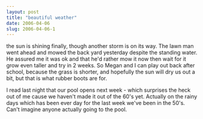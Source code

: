 ```yaml
---
layout: post
title: "beautiful weather"
date: 2006-04-06
slug: 2006-04-06-1
---
```


the sun is shining finally, though another storm is on its way.  The lawn man went ahead and mowed the back yard yesterday despite the standing water.  He assured me it was ok and that he&apos;d rather mow it now then wait for it grow even taller and try in 2 weeks.    So Megan and I can play out back after school, because the grass is shorter, and hopefully the sun will dry us out a bit, but that is what rubber boots are for.

I read last night that our pool opens next week - which surprises the heck out of me cause we haven&apos;t made it out of the 60&apos;s yet.  Actually on the rainy days which has been ever day for the last week we&apos;ve been in the 50&apos;s.  Can&apos;t imagine anyone actually going to the pool.
